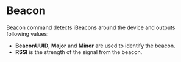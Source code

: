 # Beacon

Beacon command detects iBeacons around the device and outputs following values:

- **BeaconUUID**, **Major** and **Minor** are used to identify the beacon.
- **RSSI** is the strength of the signal from the beacon.
